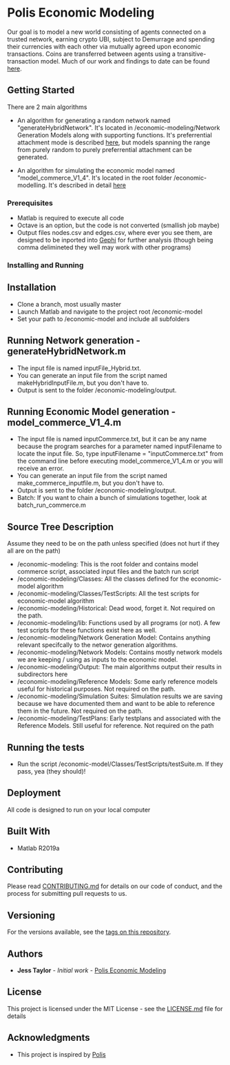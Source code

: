 # Polis Economic Modeling

Our goal is to model a new world consisting of agents connected on a trusted network, earning crypto UBI, subject to Demurrage and spending their currencies with each other via mutually agreed upon economic transactions. Coins are transferred between agents using a transitive-transaction model. Much of our work and findings to date can be found [here](//https://blog.polis.global/tag/economic-modeling/).

## Getting Started

There are 2 main algorithms

* An algorithm for generating a random network named "generateHybridNetwork". It's located in /economic-modeling/Network Generation Models along with supporting functions. It's preferrential attachment mode is described [here](https://blog.polis.global/the-networks/), but models spanning the range from purely random to purely preferrential attachment can be generated.

* An algorithm for simulating the economic model named "model_commerce_V1_4". It's located in the root folder /economic-modelling. It's described in detail [here](https://blog.polis.global/the-economic-model/)

### Prerequisites

* Matlab is required to execute all code
* Octave is an option, but the code is not converted (smallish job maybe)
* Output files nodes.csv and edges.csv, where ever you see them, are designed to be inported into [Gephi](https://gephi.org) for further analysis (though being comma delimineted they well may work with other programs)

### Installing and Running

## Installation

* Clone a branch, most usually master 
* Launch Matlab and navigate to the project root /economic-model
* Set your path to /economic-model and include all subfolders 

## Running Network generation - generateHybridNetwork.m

* The input file is named inputFile_Hybrid.txt. 
* You can generate an input file from the script named makeHybridInputFile.m, but you don't have to. 
* Output is sent to the folder /economic-modeling/output.

## Running Economic Model generation - model_commerce_V1_4.m

* The input file is named inputCommerce.txt, but it can be any name because the program searches for a parameter named inputFilename to locate the input file. So, type inputFilename = "inputCommerce.txt" from the command line before executing model_commerce_V1_4.m or you will receive an error.
* You can generate an input file from the script named make_commerce_inputfile.m, but you don't have to. 
* Output is sent to the folder /economic-modeling/output.
* Batch: If you want to chain a bunch of simulations together, look at batch_run_commerce.m

## Source Tree Description

Assume they need to be on the path unless specified (does not hurt if they all are on the path)

* /economic-modeling: This is the root folder and contains model commerce script, associated input files and the batch run script
* /economic-modeling/Classes: All the classes defined for the economic-model algorithm 
* /economic-modeling/Classes/TestScripts: All the test scripts for economic-model algorithm 
* /economic-modeling/Historical: Dead wood, forget it. Not required on the path.
* /economic-modeling/lib: Functions used by all programs (or not). A few test scripts for these functions exist here as well.
* /economic-modeling/Network Generation Model: Contains anything relevant specifcally to the networ generation algorithms. 
* /economic-modeling/Network Models: Contains mostly network models we are keeping / using as inputs to the economic model.
* /economic-modeling/Output: The main algorithms output their results in subdirectors here
* /economic-modeling/Reference Models: Some early reference models useful for historical purposes. Not required on the path.
* /economic-modeling/Simulation Suites: Simulation results we are saving because we have documented them and want to be able to reference them in the future. Not required on the path.
* /economic-modeling/TestPlans: Early testplans and associated with the Reference Models. Still useful for reference. Not required on the path

## Running the tests

* Run the script /economic-model/Classes/TestScripts/testSuite.m. If they pass, yea (they should)!

## Deployment

All code is designed to run on your local computer

## Built With

* Matlab R2019a

## Contributing

Please read [CONTRIBUTING.md](CONTRIBUTING.md) for details on our code of conduct, and the process for submitting pull requests to us.

## Versioning

For the versions available, see the [tags on this repository](https://github.com/Acro-polis/economic-model/tags). 

## Authors

* **Jess Taylor** - *Initial work* - [Polis Economic Modeling](https://github.com/Acro-polis/economic-model)

## License

This project is licensed under the MIT License - see the [LICENSE.md](LICENSE.md) file for details

## Acknowledgments

* This project is inspired by [Polis](https://blog.polis.global)
